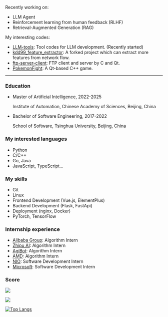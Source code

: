 Recently working on:

- LLM Agent
- Reinforcement learning from human feedback (RLHF)
- Retrieval-Augmented Generation (RAG)

My interesting codes:

- [LLM-tools](https://github.com/yorhaha/LLM-tools): Tool codes for LLM development. (Recently started)
- [kdd99_feature_extractor](https://github.com/yorhaha/kdd99_feature_extractor): A forked project which can extract more features from network flow.
- [ftp-server-client](https://github.com/yorhaha/ftp-server-client): FTP client and server by C and Qt.
- [PokemonFight](https://github.com/yorhaha/PokemonFight): A Qt-based C++ game.

---

### Education

- Master of Artificial Intelligence, 2022-2025

  Institute of Automation, Chinese Academy of Sciences, Beijing, China

- Bachelor of Software Engineering, 2017-2022
  
  School of Software, Tsinghua University, Beijing, China

### My interested languages

- Python
- C/C++
- Go, Java
- JavaScript, TypeScript...

### My skills

- Git
- Linux
- Frontend Development (Vue.js, ElementPlus)
- Backend Development (Flask, FastApi)
- Deployment (nginx, Docker)
- PyTorch, TensorFlow

### Internship experience

- [Alibaba Group](#): Algorithm Intern
- [Zhipu AI](https://www.zhipuai.cn/): Algorithm Intern
- [AgiBot](https://www.agibot.com/): Algorithm Intern
- [AMD](https://www.amd.com/): Algorithm Intern
- [NIO](https://www.nio.cn/): Software Development Intern
- [Microsoft](https://www.microsoft.com/zh-cn/ard/aboutus/teams-STCA): Software Development Intern

### Score

<img src="https://komarev.com/ghpvc/?username=yorhaha&style=for-the-badge" />

![](https://github-readme-stats.vercel.app/api?username=yorhaha)

[![Top Langs](https://github-readme-stats.vercel.app/api/top-langs/?username=yorhaha&exclude_repo=blogs,CICFlowMeter,kdd99_feature_extractor,MovieRecommend,yorhaha,yorhaha.github.io&langs_count=8&layout=compact)]()
